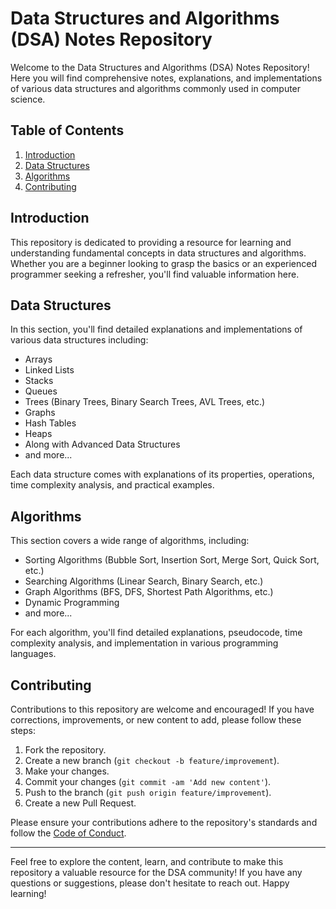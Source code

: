# Data Structures and Algorithms (DSA) Notes Repository

Welcome to the Data Structures and Algorithms (DSA) Notes Repository! Here you will find comprehensive notes, explanations, and implementations of various data structures and algorithms commonly used in computer science.

## Table of Contents

1. [Introduction](#introduction)
2. [Data Structures](#data-structures)
3. [Algorithms](#algorithms)
4. [Contributing](#contributing)

## Introduction

This repository is dedicated to providing a resource for learning and understanding fundamental concepts in data structures and algorithms. Whether you are a beginner looking to grasp the basics or an experienced programmer seeking a refresher, you'll find valuable information here.

## Data Structures

In this section, you'll find detailed explanations and implementations of various data structures including:

- Arrays
- Linked Lists
- Stacks
- Queues
- Trees (Binary Trees, Binary Search Trees, AVL Trees, etc.)
- Graphs
- Hash Tables
- Heaps
- Along with Advanced Data Structures
- and more...

Each data structure comes with explanations of its properties, operations, time complexity analysis, and practical examples.

## Algorithms

This section covers a wide range of algorithms, including:

- Sorting Algorithms (Bubble Sort, Insertion Sort, Merge Sort, Quick Sort, etc.)
- Searching Algorithms (Linear Search, Binary Search, etc.)
- Graph Algorithms (BFS, DFS, Shortest Path Algorithms, etc.)
- Dynamic Programming
- and more...

For each algorithm, you'll find detailed explanations, pseudocode, time complexity analysis, and implementation in various programming languages.

## Contributing

Contributions to this repository are welcome and encouraged! If you have corrections, improvements, or new content to add, please follow these steps:

1. Fork the repository.
2. Create a new branch (`git checkout -b feature/improvement`).
3. Make your changes.
4. Commit your changes (`git commit -am 'Add new content'`).
5. Push to the branch (`git push origin feature/improvement`).
6. Create a new Pull Request.

Please ensure your contributions adhere to the repository's standards and follow the [Code of Conduct](CODE_OF_CONDUCT.md).

---

Feel free to explore the content, learn, and contribute to make this repository a valuable resource for the DSA community! If you have any questions or suggestions, please don't hesitate to reach out. Happy learning!

